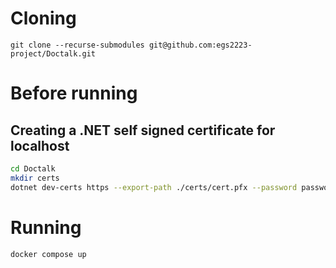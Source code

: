# Cloning
```
git clone --recurse-submodules git@github.com:egs2223-project/Doctalk.git
```
# Before running
## Creating a .NET self signed certificate for localhost
```bash
cd Doctalk
mkdir certs
dotnet dev-certs https --export-path ./certs/cert.pfx --password password
```

# Running
```bash
docker compose up
```